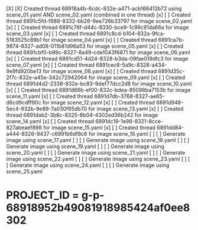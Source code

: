 [X] [X] Created thread 68918a4b-6cdc-832e-a471-acb166412b72 using scene_01.yaml AND scene_02.yaml (combined in one thread)
[x] [ ] Created thread 6891c5fd-f988-8332-bb28-9ee726b33797 for image scene_02.yaml
[x] [ ] Created thread 6891c76f-d44c-8330-bce9-1c99c91da66a for image scene_03.yaml
[x] [ ] Created thread 6891c8cd-b104-832a-9fca-5183525c89b1 for image scene_04.yaml
[x] [ ] Created thread 6891ca7b-9874-8327-ad08-011b81d96a53 for image scene_05.yaml
[x] [ ] Created thread 6891cbf0-b99c-8327-8a49-cde1043f6871 for image scene_06.yaml
[x] [ ] Created thread 6891cd51-4d24-8328-b3da-09fae019dfc3 for image scene_07.yaml
[x] [ ] Created thread 6891cec8-5a9c-8328-a434-9e9fd920be13 for image scene_08.yaml
[x] [ ] Created thread 6891d35c-2f7c-832e-a45e-342c72942064 for image scene_09.yaml
[x] [ ] Created thread 6891d4d2-2338-832e-bc83-9def77dcc2d8 for image scene_10.yaml
[x] [ ] Created thread 6891d66b-ef00-832c-bdea-85098ba7153b for image scene_11.yaml
[x] [ ] Created thread 6891d7db-3768-8327-ae65-d6cd9cdff90c for image scene_12.yaml
[x] [ ] Created thread 6891d948-5ec4-832b-9e89-7a030f65db70 for image scene_13.yaml
[x] [ ] Created thread 6891dab2-3b8c-8325-8b04-4302ed36b242 for image scene_14.yaml
[x] [ ] Created thread 6891dc18-1e98-8321-8cce-827abeaef898 for image scene_15.yaml
[x] [ ] Created thread 6891dd84-a444-8326-9437-c6991b6df8c6 for image scene_16.yaml
[ ] [ ] Generate image using scene_17.yaml
[ ] [ ] Generate image using scene_18.yaml
[ ] [ ] Generate image using scene_19.yaml
[ ] [ ] Generate image using scene_20.yaml
[ ] [ ] Generate image using scene_21.yaml
[ ] [ ] Generate image using scene_22.yaml
[ ] [ ] Generate image using scene_23.yaml
[ ] [ ] Generate image using scene_24.yaml
[ ] [ ] Generate image using scene_25.yaml
# PROJECT_ID = g-p-68918952b49081918985424af0ee8302
